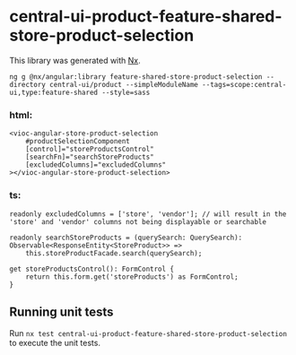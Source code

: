 # central-ui-product-feature-shared-store-product-selection

This library was generated with [Nx](https://nx.dev).

`ng g @nx/angular:library feature-shared-store-product-selection --directory central-ui/product --simpleModuleName --tags=scope:central-ui,type:feature-shared --style=sass`

### html:

```
<vioc-angular-store-product-selection
    #productSelectionComponent
    [control]="storeProductsControl"
    [searchFn]="searchStoreProducts"
    [excludedColumns]="excludedColumns"
></vioc-angular-store-product-selection>
```

### ts:

```
readonly excludedColumns = ['store', 'vendor']; // will result in the 'store' and 'vendor' columns not being displayable or searchable

readonly searchStoreProducts = (querySearch: QuerySearch): Observable<ResponseEntity<StoreProduct>> =>
    this.storeProductFacade.search(querySearch);

get storeProductsControl(): FormControl {
    return this.form.get('storeProducts') as FormControl;
}
```

## Running unit tests

Run `nx test central-ui-product-feature-shared-store-product-selection` to execute the unit tests.
